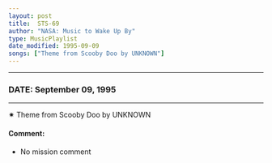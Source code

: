 ```yaml
---
layout: post
title:  STS-69
author: "NASA: Music to Wake Up By"
type: MusicPlaylist
date_modified: 1995-09-09
songs: ["Theme from Scooby Doo by UNKNOWN"]
---
```


----
### DATE: September 09, 1995
----
✷ Theme from Scooby Doo by UNKNOWN

#### Comment:
* No mission comment



<br/>
<center>
	<a target="_blank"
	   href="https://twitter.com/intent/tweet?hashtags=Space,NASA,Playlist,NASAWakeupCalls,SpaceProgram&text={{ page.author}}, '{{ page.songs.first }}' {{ page.title }}, {{ page.date | date: '%B %d, %Y' }}. {{ site.url }}{{ page.url }}&via=nasawakeupcalls"><i class="fab fa-twitter" alt="Tweet this page" style="font-size: 1.3em;"></i></a>
	&nbsp; 	<i class="fas fa-user-astronaut" style="font-size: 1.5em;"></i> &nbsp;
    <a type="amzn" search="'Theme from Scooby Doo by UNKNOWN'" category="popular music">
    <i class="fab fa-amazon" style="font-size: 1.3em;"></i></a>
</center>

